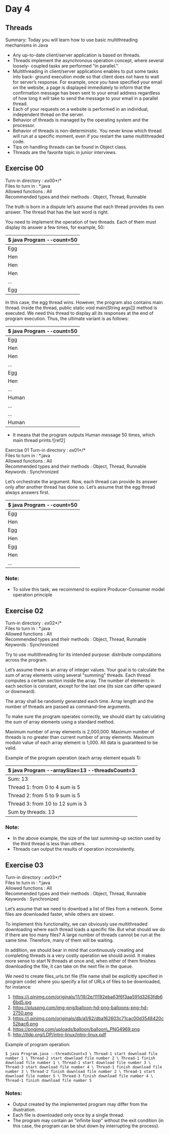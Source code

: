 # Day 4
## Threads

Summary: Today you will learn how to use basic multithreading mechanisms in Java

- Any up-to-date client/server application is based on threads.
- Threads implement the asynchronous operation concept, where several loosely- coupled tasks are performed "in parallel."
- Multithreading in client/server applications enables to put some tasks into back- ground execution mode so that client does not have to wait for server’s response. For example, once you have specified your email on the website, a page is displayed immediately to inform that the confirmation message has been sent to your email address regardless of how long it will take to send the message to your email in a parallel thread.
- Each of your requests on a website is performed in an individual, independent thread on the server.
- Behavior of threads is managed by the operating system and the processor.
- Behavior of threads is non-deterministic. You never know which thread will run at a specific moment, even if you restart the same multithreaded code.
- Tips on handling threads can be found in Object class.
- Threads are the favorite topic in junior interviews.


## Exercise 00 
Turn-in directory : *ex*00*/* \
Files to turn in : \*.java \
Allowed functions : All \
Recommended types and their methods : Object, Thread, Runnable

The truth is born in a dispute let’s assume that each thread provides its own answer. The thread that has the last word is right.

You need to implement the operation of two threads. Each of them must display its answer a few times, for example, 50:



|$ java Program --count=50|
| - |
|Egg|
|Hen|
|Hen|
|Hen|
|...|
|Egg|

In this case, the egg thread wins. However, the program also contains main thread. Inside the thread, public static void main(String args[]) method is executed. We need this thread to display all its responses at the end of program execution. Thus, the ultimate variant is as follows:



|$ java Program --count=50|
| - |
|Egg|
|Hen|
|Hen|
|...|
|Egg|
|Hen|
|...|
|Human|
|...|
|...|
|Human|

- It means that the program outputs Human message 50 times, which main thread prints.![ref2]

Exercise 01
Turn-in directory : *ex*01*/* \
Files to turn in : \*.java \
Allowed functions : All \
Recommended types and their methods : Object, Thread, Runnable Keywords : Synchronized 

Let’s orchestrate the argument. Now, each thread can provide its answer only after another thread has done so. Let’s assume that the egg thread always answers first.



|$ java Program --count=50|
| - |
|Egg|
|Hen|
|Egg|
|Hen|
|Egg|
|Hen|
|...|

### Note:
- To solve this task, we recommend to explore Producer-Consumer model operation principle


## Exercise 02
Turn-in directory : *ex*02*/* \
Files to turn in : \*.java \
Allowed functions : All \
Recommended types and their methods : Object, Thread, Runnable Keywords : Synchronized

Try to use multithreading for its intended purpose: distribute computations across the program.

Let’s assume there is an array of integer values. Your goal is to calculate the sum of array elements using several "summing" threads. Each thread computes a certain section inside the array. The number of elements in each section is constant, except for the last one (its size can differ upward or downward).

The array shall be randomly generated each time. Array length and the number of threads are passed as command-line arguments.

To make sure the program operates correctly, we should start by calculating the sum of array elements using a standard method.

Maximum number of array elements is 2,000,000. Maximum number of threads is no greater than current number of array elements. Maximum modulo value of each array element is 1,000. All data is guaranteed to be valid.

Example of the program operation (each array element equals 1):



|$ java Program --arraySize=13 --threadsCount=3|
| - |
|Sum: 13|
|Thread 1: from 0 to 4 sum is 5|
|Thread 2: from 5 to 9 sum is 5|
|Thread 3: from 10 to 12 sum is 3|
|Sum by threads: 13|

### Note:

- In the above example, the size of the last summing-up section used by the third thread is less than others.
- Threads can output the results of operation inconsistently.

## Exercise 03
Turn-in directory : *ex*03*/* \
Files to turn in : \*.java \
Allowed functions : All \
Recommended types and their methods : Object, Thread, Runnable Keywords : Synchronized

Let’s assume that we need to download a list of files from a network. Some files are downloaded faster, while others are slower.

To implement this functionality, we can obviously use multithreaded downloading where each thread loads a specific file. But what should we do if there are too many files? A large number of threads cannot be run at the same time. Therefore, many of them will be waiting.

In addition, we should bear in mind that continuously creating and completing threads is a very costly operation we should avoid. It makes more sense to start N threads at once and, when either of them finishes downloading the file, it can take on the next file in the queue.

We need to create files\_urls.txt file (file name shall be explicitly specified in program code) where you specify a list of URLs of files to be downloaded, for instance:

  1. https://i.pinimg.com/originals/11/19/2e/11192eba63f6f3aa591d3263fdb66bd5.jpg 
  2. https://pluspng.com/img-png/balloon-hd-png-balloons-png-hd-2750.png
  3. https://i.pinimg.com/originals/db/a1/62/dba162603c71cac00d3548420c52bac6.png 
  4. https://pngimg.com/uploads/balloon/balloon\_PNG4969.png
  5. http://tldp.org/LDP/intro-linux/intro-linux.pdf

Example of program operation:

`$ java Program.java --threadsCount=3 \
Thread-1 start download file number 1 \
Thread-2 start download file number 2 \
Thread-1 finish download file number 1 \
Thread-1 start download file number 3 \
Thread-3 start download file number 4 \
Thread-1 finish download file number 3 \
Thread-2 finish download file number 2 \
Thread-1 start download file number 5 \
Thread-3 finish download file number 4 \
Thread-1 finish download file number 5`

### Notes:

- Output created by the implemented program may differ from the illustration.
- Each file is downloaded only once by a single thread.
- The program may contain an "infinite loop" without the exit condition (in this case, the program can be shut down by interrupting the process).
